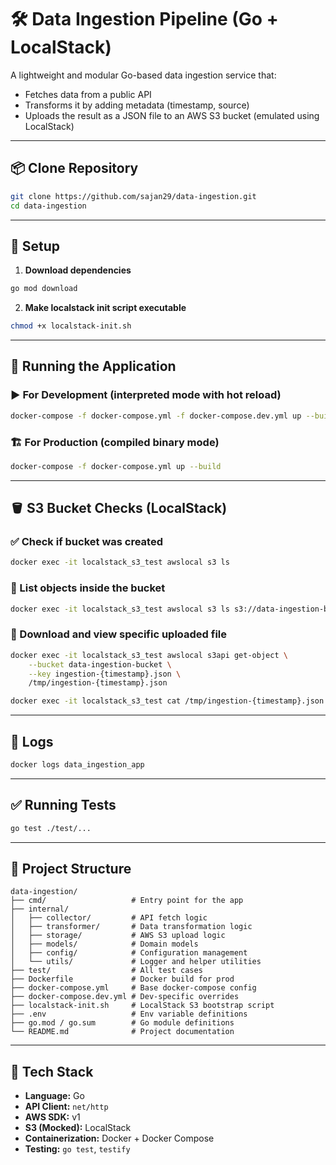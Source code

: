 # 🛠️ Data Ingestion Pipeline (Go + LocalStack)

A lightweight and modular Go-based data ingestion service that:
- Fetches data from a public API
- Transforms it by adding metadata (timestamp, source)
- Uploads the result as a JSON file to an AWS S3 bucket (emulated using LocalStack)

---

## 📦 Clone Repository

```bash
git clone https://github.com/sajan29/data-ingestion.git
cd data-ingestion
```

---

## 🔧 Setup

1. **Download dependencies**
```bash
go mod download
```

2. **Make localstack init script executable**
```bash
chmod +x localstack-init.sh
```

---

## 🚀 Running the Application

### ▶️ For Development (interpreted mode with hot reload)
```bash
docker-compose -f docker-compose.yml -f docker-compose.dev.yml up --build
```

### 🏗️ For Production (compiled binary mode)
```bash
docker-compose -f docker-compose.yml up --build
```

---

## 🪣 S3 Bucket Checks (LocalStack)

### ✅ Check if bucket was created
```bash
docker exec -it localstack_s3_test awslocal s3 ls
```

### 📁 List objects inside the bucket
```bash
docker exec -it localstack_s3_test awslocal s3 ls s3://data-ingestion-bucket
```

### 📄 Download and view specific uploaded file
```bash
docker exec -it localstack_s3_test awslocal s3api get-object \
    --bucket data-ingestion-bucket \
    --key ingestion-{timestamp}.json \
    /tmp/ingestion-{timestamp}.json

docker exec -it localstack_s3_test cat /tmp/ingestion-{timestamp}.json
```

---

## 📝 Logs

```bash
docker logs data_ingestion_app
```

---

## ✅ Running Tests

```bash
go test ./test/...
```

---

## 📁 Project Structure

```
data-ingestion/
├── cmd/                   # Entry point for the app
├── internal/
│   ├── collector/         # API fetch logic
│   ├── transformer/       # Data transformation logic
│   ├── storage/           # AWS S3 upload logic
│   ├── models/            # Domain models
│   ├── config/            # Configuration management
│   └── utils/             # Logger and helper utilities
├── test/                  # All test cases
├── Dockerfile             # Docker build for prod
├── docker-compose.yml     # Base docker-compose config
├── docker-compose.dev.yml # Dev-specific overrides
├── localstack-init.sh     # LocalStack S3 bootstrap script
├── .env                   # Env variable definitions
├── go.mod / go.sum        # Go module definitions
└── README.md              # Project documentation
```

---

## 🧪 Tech Stack

- **Language:** Go
- **API Client:** `net/http`
- **AWS SDK:** v1
- **S3 (Mocked):** LocalStack
- **Containerization:** Docker + Docker Compose
- **Testing:** `go test`, `testify`